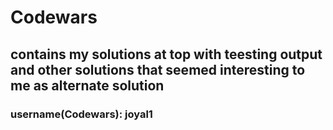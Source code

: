 # Codewars
## contains my solutions at top with teesting output and other solutions that seemed interesting to me as alternate solution
### username(Codewars): joyal1
